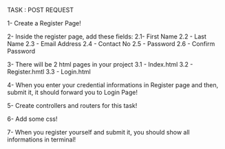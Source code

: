 TASK : POST REQUEST

1- Create a Register Page!

2- Inside the register page, add these fields:
    2.1-  First Name
    2.2 - Last Name
    2.3 - Email Address
    2.4 - Contact No
    2.5 - Password
    2.6 - Confirm Password

3- There will be 2 html pages in your project
    3.1 - Index.html
    3.2 - Register.hmtl
    3.3 - Login.html

4- When you enter your credential informations in Register page and then, submit it, it should forward you to Login Page!

5- Create controllers and routers for this task!

6- Add some css!

7- When you register yourself and submit it, you should show all informations in terminal!

